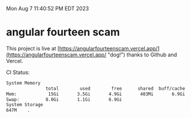 Mon Aug  7 11:40:52 PM EDT 2023

# angular fourteen scam


This project is live at [https://angularfourteenscam.vercel.app/](https://angularfourteenscam.vercel.app/ "dog!") thanks to Github and Vercel.

CI Status: 

```bash
System Memory
               total        used        free      shared  buff/cache   available
Mem:            15Gi       3.5Gi       4.9Gi       403Mi       6.9Gi        11Gi
Swap:          8.0Gi       1.1Gi       6.9Gi
System Storage
647M	.
```
